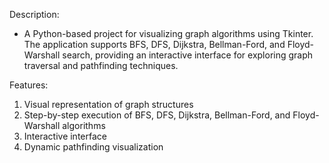 Description:
- A Python-based project for visualizing graph algorithms using Tkinter. The application supports BFS, DFS, Dijkstra, Bellman-Ford, and Floyd-Warshall search, providing an interactive interface for exploring graph traversal and pathfinding techniques.

Features:
1) Visual representation of graph structures
2) Step-by-step execution of BFS, DFS, Dijkstra, Bellman-Ford, and Floyd-Warshall algorithms
3) Interactive interface
4) Dynamic pathfinding visualization
